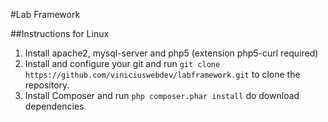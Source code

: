 #Lab Framework

##Instructions for Linux

1. Install apache2, mysql-server and php5 (extension php5-curl required)
2. Install and configure your git and run `git clone https://github.com/viniciuswebdev/labframework.git` to clone the repository.
3. Install Composer and run `php composer.phar install` do download dependencies
